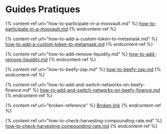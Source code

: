 # Guides Pratiques

{% content-ref url="how-to-participate-in-a-moovault.md" %}
[how-to-participate-in-a-moovault.md](how-to-participate-in-a-moovault.md)
{% endcontent-ref %}

{% content-ref url="how-to-add-a-custom-token-to-metamask.md" %}
[how-to-add-a-custom-token-to-metamask.md](how-to-add-a-custom-token-to-metamask.md)
{% endcontent-ref %}

{% content-ref url="how-to-add-remove-liquidity.md" %}
[how-to-add-remove-liquidity.md](how-to-add-remove-liquidity.md)
{% endcontent-ref %}

{% content-ref url="how-to-beefy-zap.md" %}
[how-to-beefy-zap.md](how-to-beefy-zap.md)
{% endcontent-ref %}

{% content-ref url="how-to-add-and-switch-networks-on-beefy-finance.md" %}
[how-to-add-and-switch-networks-on-beefy-finance.md](how-to-add-and-switch-networks-on-beefy-finance.md)
{% endcontent-ref %}

{% content-ref url="broken-reference" %}
[Broken link](broken-reference)
{% endcontent-ref %}

{% content-ref url="how-to-check-harvesting-compounding-rate.md" %}
[how-to-check-harvesting-compounding-rate.md](how-to-check-harvesting-compounding-rate.md)
{% endcontent-ref %}
